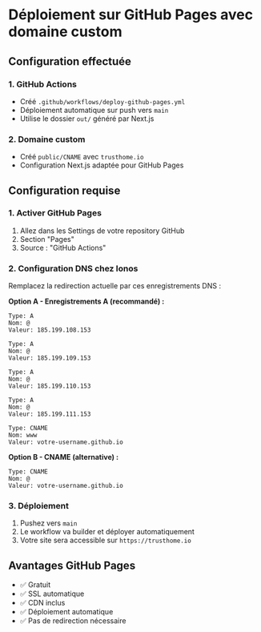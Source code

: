 # Déploiement sur GitHub Pages avec domaine custom

## Configuration effectuée

### 1. GitHub Actions
- Créé `.github/workflows/deploy-github-pages.yml`
- Déploiement automatique sur push vers `main`
- Utilise le dossier `out/` généré par Next.js

### 2. Domaine custom
- Créé `public/CNAME` avec `trusthome.io`
- Configuration Next.js adaptée pour GitHub Pages

## Configuration requise

### 1. Activer GitHub Pages
1. Allez dans les Settings de votre repository GitHub
2. Section "Pages" 
3. Source : "GitHub Actions"

### 2. Configuration DNS chez Ionos
Remplacez la redirection actuelle par ces enregistrements DNS :

**Option A - Enregistrements A (recommandé) :**
```
Type: A
Nom: @
Valeur: 185.199.108.153
```
```
Type: A  
Nom: @
Valeur: 185.199.109.153
```
```
Type: A
Nom: @
Valeur: 185.199.110.153
```
```
Type: A
Nom: @
Valeur: 185.199.111.153
```
```
Type: CNAME
Nom: www
Valeur: votre-username.github.io
```

**Option B - CNAME (alternative) :**
```
Type: CNAME
Nom: @
Valeur: votre-username.github.io
```

### 3. Déploiement
1. Pushez vers `main`
2. Le workflow va builder et déployer automatiquement
3. Votre site sera accessible sur `https://trusthome.io`

## Avantages GitHub Pages
- ✅ Gratuit
- ✅ SSL automatique
- ✅ CDN inclus
- ✅ Déploiement automatique
- ✅ Pas de redirection nécessaire